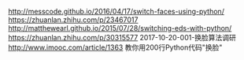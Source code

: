 http://messcode.github.io/2016/04/17/switch-faces-using-python/
https://zhuanlan.zhihu.com/p/23467017
http://matthewearl.github.io/2015/07/28/switching-eds-with-python/
https://zhuanlan.zhihu.com/p/30315577  2017-10-20-001-换脸算法调研
http://www.imooc.com/article/1363  教你用200行Python代码"换脸"